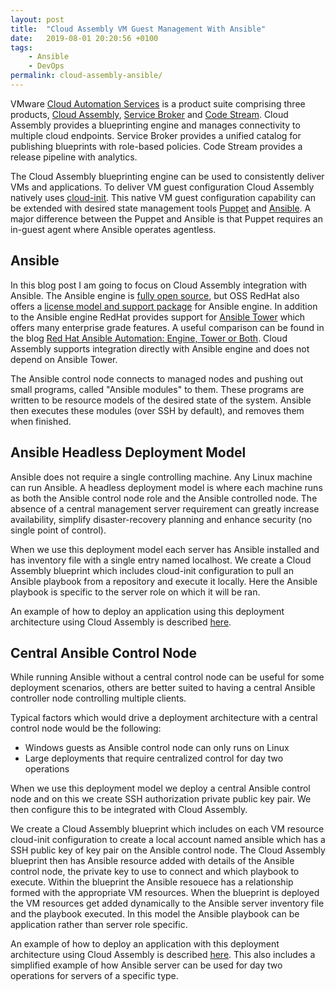 ```yaml
---
layout: post
title:  "Cloud Assembly VM Guest Management With Ansible"
date:   2019-08-01 20:20:56 +0100
tags:
    - Ansible
    - DevOps
permalink: cloud-assembly-ansible/
---
```

VMware [Cloud Automation Services](https://cloud.vmware.com/cloud-automation-services) is a product suite comprising three products, [Cloud Assembly](https://cloud.vmware.com/cloud-assembly), [Service Broker](https://cloud.vmware.com/service-broker) and [Code Stream](https://cloud.vmware.com/code-stream). Cloud Assembly provides a blueprinting engine and manages connectivity to multiple cloud endpoints. Service Broker provides a unified catalog for publishing blueprints with role-based policies. Code Stream provides a release pipeline with analytics.

The Cloud Assembly blueprinting engine can be used to consistently deliver VMs and applications.  To deliver VM guest configuration Cloud Assembly natively uses [cloud-init](https://cloudinit.readthedocs.io/en/latest/). This native VM guest configuration capability can be extended with desired state management tools [Puppet](https://puppet.com/) and [Ansible](https://www.ansible.com/). A major difference between the Puppet and Ansible is that Puppet requires an in-guest agent where Ansible operates agentless.

## Ansible
In this blog post I am going to focus on Cloud Assembly integration with Ansible.  The Ansible engine is [fully open source](https://github.com/ansible/ansible), but OSS RedHat also offers a [license model and support package](https://www.ansible.com/products/engine) for Ansible engine. In addition to the Ansible engine RedHat provides support for [Ansible Tower](https://www.ansible.com/products/tower) which offers many enterprise grade features. A useful comparison can be found in the blog [Red Hat Ansible Automation: Engine, Tower or Both](https://www.ansible.com/blog/red-hat-ansible-automation-engine-vs-tower). Cloud Assembly supports integration directly with Ansible engine and does not depend on Ansible Tower.

The Ansible control node connects to managed nodes and pushing out small programs, called "Ansible modules" to them. These programs are written to be resource models of the desired state of the system. Ansible then executes these modules (over SSH by default), and removes them when finished.

## Ansible Headless Deployment Model
Ansible does not require a single controlling machine. Any Linux machine can run Ansible. A headless deployment model is where each machine runs as both the Ansible control node role and the Ansible controlled node. The absence of a central management server requirement can greatly increase availability, simplify disaster-recovery planning and enhance security (no single point of control).

When we use this deployment model each server has Ansible installed and has inventory file with a single entry named localhost. We create a Cloud Assembly blueprint which includes cloud-init configuration to pull an Ansible playbook from a repository and execute it locally. Here the Ansible playbook is specific to the server role on which it will be ran.

An example of how to deploy an application using this deployment architecture using Cloud Assembly is described [here](https://github.com/darrylcauldwell/titoAnsibleHeadless).

## Central Ansible Control Node
While running Ansible without a central control node can be useful for some deployment scenarios, others are better suited to having a central Ansible controller node controlling multiple clients.

Typical factors which would drive a deployment architecture with a central control node would be the following:

* Windows guests as Ansible control node can only runs on Linux
* Large deployments that require centralized control for day two operations

When we use this deployment model we deploy a central Ansible control node and on this we create SSH authorization private public key pair. We then configure this to be integrated with Cloud Assembly.

We create a Cloud Assembly blueprint which includes on each VM resource cloud-init configuration to create a local account named ansible which has a SSH public key of key pair on the Ansible control node. The Cloud Assembly blueprint then has Ansible resource added with details of the Ansible control node, the private key to use to connect and which playbook to execute. Within the blueprint the Ansible resouece has a relationship formed with the appropriate VM resources. When the blueprint is deployed the VM resources get added dynamically to the Ansible server inventory file and the playbook executed. In this model the Ansible playbook can be application rather than server role specific.

An example of how to deploy an application with this deployment architecture using Cloud Assembly is described [here](https://github.com/darrylcauldwell/titoAnsible).  This also includes a simplified example of how Ansible server can be used for day two operations for servers of a specific type.

